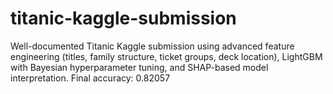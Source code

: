# titanic-kaggle-submission
Well-documented Titanic Kaggle submission using advanced feature engineering (titles, family structure, ticket groups, deck location), LightGBM with Bayesian hyperparameter tuning, and SHAP-based model interpretation. Final accuracy: 0.82057
